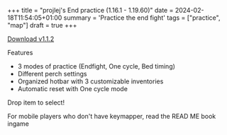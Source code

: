 +++
title = "projlej's End practice (1.16.1 - 1.19.60)"
date = 2024-02-18T11:54:05+01:00
summary = 'Practice the end fight'
tags = ["practice", "map"]
draft = true
+++

[Download v1.1.2](./projlejs_End_practice_v1.1.2.mcworld)

Features
- 3 modes of practice (Endfight, One cycle, Bed timing)
- Different perch settings
- Organized hotbar with 3 customizable inventories
- Automatic reset with One cycle mode


Drop item to select!

For mobile players who don't have keymapper, read the READ ME book ingame
